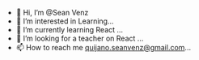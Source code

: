- 👋 Hi, I’m @Sean Venz
- 👀 I’m interested in Learning...
- 🌱 I’m currently learning React ...
- 💞️ I’m looking for a teacher on React ...
- 📫 How to reach me quijano.seanvenz@gmail.com...

<!---
SeanVenz/SeanVenz is a ✨ special ✨ repository because its `README.md` (this file) appears on your GitHub profile.
You can click the Preview link to take a look at your changes.
--->
